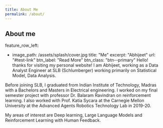 ```yaml
---
title: About Me
permalink: /about/
---
```


<!-- # About Me

Hello, I'm [Your Name]. Welcome to my personal space on the internet.


## Contact

Feel free to reach out to me on [social media](#) or via email at [your@email.com]. -->

## About me 
feature_row_left:
  - image_path: /assets/splash/cover.jpg
    title: "Me"
    excerpt: "Abhijeet"
    url: "#test-link"
    btn_label: "Read More"
    btn_class: "btn--primary"
Hello! 
thanks for visiting my personal website! 
I am Abhijeet, working as a Data Analyst Engineer at SLB (Schlumberger) working primarily on Statistical Model, Data Analysis. 

Before joining SLB, I graduated from Indian Institute of Technology, Madras with a Bachelors and Masters in Electrical engineering. 
I worked on my final semester project with professor Dr. Balaram Ravindran on reinforcement learning. 
I also worked with Prof. Katia Sycara at the Carnegie Mellon University at the Advanced Agents Robotics Technology Lab in 2019-20. 

My areas of interest are Deep learning, Large Language Models and Reinforcement Learning with Human Feedback.
